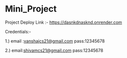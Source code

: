# Mini_Project

Project Deploy Link :- https://dasnkdnasknd.onrender.com

      

Credentials:-

1.) 
email :vanshajcs21@gmail.com
pass:12345678

2.)
email:shivamcs21@gmail.com
pass:12345678
